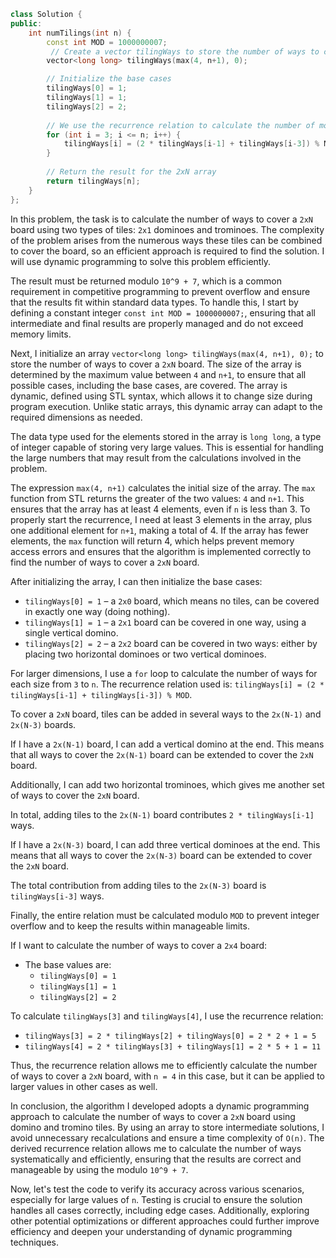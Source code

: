 ```cpp
class Solution {
public:
    int numTilings(int n) {
        const int MOD = 1000000007;
         // Create a vector tilingWays to store the number of ways to cover a 2xN board
        vector<long long> tilingWays(max(4, n+1), 0);

        // Initialize the base cases
        tilingWays[0] = 1;
        tilingWays[1] = 1;
        tilingWays[2] = 2;
        
        // We use the recurrence relation to calculate the number of modes for each dimension
        for (int i = 3; i <= n; i++) {
            tilingWays[i] = (2 * tilingWays[i-1] + tilingWays[i-3]) % MOD;
        }
        
        // Return the result for the 2xN array
        return tilingWays[n];
    }
};
```
In this problem, the task is to calculate the number of ways to cover a `2xN` board using two types of tiles: `2x1` dominoes and trominoes. The complexity of the problem arises from the numerous ways these tiles can be combined to cover the board, so an efficient approach is required to find the solution. I will use dynamic programming to solve this problem efficiently.

The result must be returned modulo `10^9 + 7`, which is a common requirement in competitive programming to prevent overflow and ensure that the results fit within standard data types. To handle this, I start by defining a constant integer `const int MOD = 1000000007;`, ensuring that all intermediate and final results are properly managed and do not exceed memory limits.

Next, I initialize an array `vector<long long> tilingWays(max(4, n+1), 0);` to store the number of ways to cover a `2xN` board. The size of the array is determined by the maximum value between `4` and `n+1`, to ensure that all possible cases, including the base cases, are covered. The array is dynamic, defined using STL syntax, which allows it to change size during program execution. Unlike static arrays, this dynamic array can adapt to the required dimensions as needed.

The data type used for the elements stored in the array is `long long`, a type of integer capable of storing very large values. This is essential for handling the large numbers that may result from the calculations involved in the problem.

The expression `max(4, n+1)` calculates the initial size of the array. The `max` function from STL returns the greater of the two values: `4` and `n+1`. This ensures that the array has at least 4 elements, even if `n` is less than 3. To properly start the recurrence, I need at least 3 elements in the array, plus one additional element for `n+1`, making a total of 4. If the array has fewer elements, the `max` function will return 4, which helps prevent memory access errors and ensures that the algorithm is implemented correctly to find the number of ways to cover a `2xN` board.

After initializing the array, I can then initialize the base cases:
- `tilingWays[0] = 1` – a `2x0` board, which means no tiles, can be covered in exactly one way (doing nothing).
- `tilingWays[1] = 1` – a `2x1` board can be covered in one way, using a single vertical domino.
- `tilingWays[2] = 2` – a `2x2` board can be covered in two ways: either by placing two horizontal dominoes or two vertical dominoes.

For larger dimensions, I use a `for` loop to calculate the number of ways for each size from `3` to `n`. The recurrence relation used is: `tilingWays[i] = (2 * tilingWays[i-1] + tilingWays[i-3]) % MOD`.

To cover a `2xN` board, tiles can be added in several ways to the `2x(N-1)` and `2x(N-3)` boards.

If I have a `2x(N-1)` board, I can add a vertical domino at the end. This means that all ways to cover the `2x(N-1)` board can be extended to cover the `2xN` board.

Additionally, I can add two horizontal trominoes, which gives me another set of ways to cover the `2xN` board.

In total, adding tiles to the `2x(N-1)` board contributes `2 * tilingWays[i-1]` ways.

If I have a `2x(N-3)` board, I can add three vertical dominoes at the end. This means that all ways to cover the `2x(N-3)` board can be extended to cover the `2xN` board.

The total contribution from adding tiles to the `2x(N-3)` board is `tilingWays[i-3]` ways.

Finally, the entire relation must be calculated modulo `MOD` to prevent integer overflow and to keep the results within manageable limits.

If I want to calculate the number of ways to cover a `2x4` board:
- The base values are:
  - `tilingWays[0] = 1`
  - `tilingWays[1] = 1`
  - `tilingWays[2] = 2`

To calculate `tilingWays[3]` and `tilingWays[4]`, I use the recurrence relation:

- `tilingWays[3] = 2 * tilingWays[2] + tilingWays[0] = 2 * 2 + 1 = 5`
- `tilingWays[4] = 2 * tilingWays[3] + tilingWays[1] = 2 * 5 + 1 = 11`

Thus, the recurrence relation allows me to efficiently calculate the number of ways to cover a `2xN` board, with `n = 4` in this case, but it can be applied to larger values in other cases as well.

In conclusion, the algorithm I developed adopts a dynamic programming approach to calculate the number of ways to cover a `2xN` board using domino and tromino tiles. By using an array to store intermediate solutions, I avoid unnecessary recalculations and ensure a time complexity of `O(n)`. The derived recurrence relation allows me to calculate the number of ways systematically and efficiently, ensuring that the results are correct and manageable by using the modulo `10^9 + 7`.

Now, let's test the code to verify its accuracy across various scenarios, especially for large values of `n`. Testing is crucial to ensure the solution handles all cases correctly, including edge cases. Additionally, exploring other potential optimizations or different approaches could further improve efficiency and deepen your understanding of dynamic programming techniques.